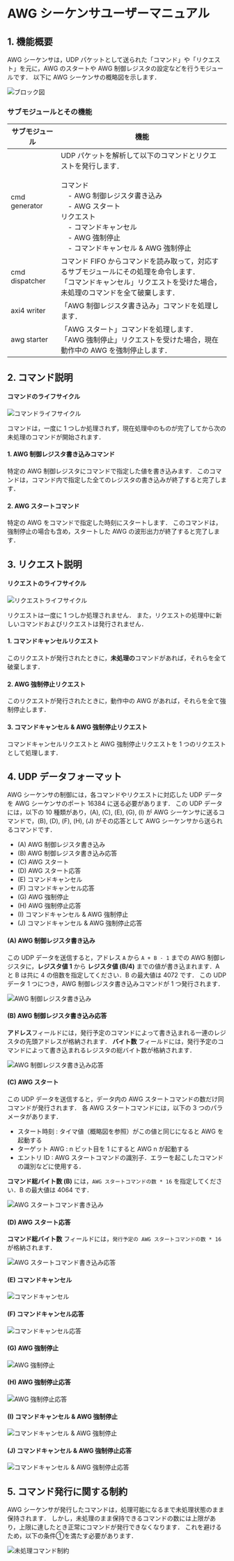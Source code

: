 # AWG シーケンサユーザーマニュアル

## 1. 機能概要
AWG シーケンサは，UDP パケットとして送られた「コマンド」や「リクエスト」を元に，AWG のスタートや AWG 制御レジスタの設定などを行うモジュールです．
以下に AWG シーケンサの概略図を示します．

![ブロック図](./sequencer_figures/block_diagram.png)

### サブモジュールとその機能
| サブモジュール | 機能 |
| ---- | ---- |
| cmd generator | UDP パケットを解析して以下のコマンドとリクエストを発行します．<br><br> コマンド <br>　- AWG 制御レジスタ書き込み <br> 　- AWG スタート <br> リクエスト <br>　- コマンドキャンセル <br>　- AWG 強制停止 <br> 　- コマンドキャンセル & AWG 強制停止 |
| cmd dispatcher | コマンド FIFO からコマンドを読み取って，対応するサブモジュールにその処理を命令します．<br> 「コマンドキャンセル」リクエストを受けた場合，未処理のコマンドを全て破棄します．|
| axi4 writer | 「AWG 制御レジスタ書き込み」コマンドを処理します． |
| awg starter | 「AWG スタート」コマンドを処理します．<br> 「AWG 強制停止」リクエストを受けた場合，現在動作中の AWG を強制停止します．|

## 2. コマンド説明

#### コマンドのライフサイクル  
![コマンドライフサイクル](./sequencer_figures/cmd_life_cycle.png)

コマンドは，一度に 1 つしか処理されず，現在処理中のものが完了してから次の未処理のコマンドが開始されます．

#### 1. AWG 制御レジスタ書き込みコマンド
特定の AWG 制御レジスタにコマンドで指定した値を書き込みます．
このコマンドは，コマンド内で指定した全てのレジスタの書き込みが終了すると完了します．

#### 2. AWG スタートコマンド
特定の AWG をコマンドで指定した時刻にスタートします．
このコマンドは，強制停止の場合も含め，スタートした AWG の波形出力が終了すると完了します．

## 3. リクエスト説明

#### リクエストのライフサイクル  
![リクエストライフサイクル](./sequencer_figures/request_life_cycle.png)

リクエストは一度に 1 つしか処理されません．
また，リクエストの処理中に新しいコマンドおよびリクエストは発行されません．

#### 1. コマンドキャンセルリクエスト

このリクエストが発行されたときに，**未処理の**コマンドがあれば，それらを全て破棄します．

#### 2. AWG 強制停止リクエスト

このリクエストが発行されたときに，動作中の AWG があれば，それらを全て強制停止します．

#### 3. コマンドキャンセル & AWG 強制停止リクエスト

コマンドキャンセルリクエストと AWG 強制停止リクエストを 1 つのリクエストとして処理します．


## 4. UDP データフォーマット

AWG シーケンサの制御には，各コマンドやリクエストに対応した UDP データを AWG シーケンサのポート 16384 に送る必要があります．
この UDP データには，以下の 10 種類があり，(A), (C), (E), (G), (I) が AWG シーケンサに送るコマンドで，(B), (D), (F), (H), (J) がその応答として AWG シーケンサから送られるコマンドです．

- (A) AWG 制御レジスタ書き込み
- (B) AWG 制御レジスタ書き込み応答
- (C) AWG スタート
- (D) AWG スタート応答
- (E) コマンドキャンセル
- (F) コマンドキャンセル応答
- (G) AWG 強制停止
- (H) AWG 強制停止応答
- (I) コマンドキャンセル & AWG 強制停止
- (J) コマンドキャンセル & AWG 強制停止応答

#### (A) AWG 制御レジスタ書き込み

この UDP データを送信すると，アドレス `A` から `A + B - 1` までの AWG 制御レジスタに，**レジスタ値 1** から **レジスタ値 (B/4)** までの値が書き込まれます．A と B は共に 4 の倍数を指定してください．B の最大値は 4072 です．
この UDP データ 1 つにつき，AWG 制御レジスタ書き込みコマンドが 1 つ発行されます．

![AWG 制御レジスタ書き込み](./sequencer_figures/udp_awg_write.png)

#### (B) AWG 制御レジスタ書き込み応答
**アドレス**フィールドには，発行予定のコマンドによって書き込まれる一連のレジスタの先頭アドレスが格納されます．
**バイト数** フィールドには，発行予定のコマンドによって書き込まれるレジスタの総バイト数が格納されます．

![AWG 制御レジスタ書き込み応答](./sequencer_figures/udp_awg_write_resp.png)

#### (C) AWG スタート

この UDP データを送信すると，データ内の AWG スタートコマンドの数だけ同コマンドが発行されます．
各 AWG スタートコマンドには，以下の 3 つのパラメータがあります．
- スタート時刻 : タイマ値（概略図を参照）がこの値と同じになると AWG を起動する
- ターゲット AWG : n ビット目を 1 にすると AWG n が起動する
- エントリ ID : AWG スタートコマンドの識別子．エラーを起こしたコマンドの識別などに使用する．

**コマンド総バイト数 (B)** には，`AWG スタートコマンドの数 * 16` を指定してください．B の最大値は 4064 です．

![AWG スタートコマンド書き込み](./sequencer_figures/udp_awg_start.png)

#### (D) AWG スタート応答

**コマンド総バイト数** フィールドには，`発行予定の AWG スタートコマンドの数 * 16` が格納されます．

![AWG スタートコマンド書き込み応答](./sequencer_figures/udp_awg_start_resp.png)

#### (E) コマンドキャンセル

![コマンドキャンセル](./sequencer_figures/udp_cancel_cmd.png)

#### (F) コマンドキャンセル応答

![コマンドキャンセル応答](./sequencer_figures/udp_cancel_cmd_resp.png)

#### (G) AWG 強制停止

![AWG 強制停止](./sequencer_figures/udp_stop_awg.png)

#### (H) AWG 強制停止応答

![AWG 強制停止応答](./sequencer_figures/udp_stop_awg_resp.png)

#### (I) コマンドキャンセル & AWG 強制停止

![コマンドキャンセル & AWG 強制停止](./sequencer_figures/udp_cancel_cmd_stop_awg.png)

#### (J) コマンドキャンセル & AWG 強制停止応答

![コマンドキャンセル & AWG 強制停止応答](./sequencer_figures/udp_cancel_cmd_stop_awg_resp.png)

## 5. コマンド発行に関する制約

AWG シーケンサが発行したコマンドは，処理可能になるまで未処理状態のまま保持されます．
しかし，未処理のまま保持できるコマンドの数には上限があり，上限に達したとき正常にコマンドが発行できなくなります．
これを避けるため，以下の条件①を満たす必要があります．

![未処理コマンド制約](./sequencer_figures/cmd_constraint.png)
<!--
$$
\begin{align*}
M &: 未処理の AWG 制御レジスタ書き込みコマンド数  \\[1ex]
N &: 未処理の AWG スタートコマンド数 \\[1ex]
S(i) &: \; i \;番目の未処理のAWG 制御レジスタ書き込みコマンドの書き込みレジスタ数 \\[1ex]
N &+ \displaystyle\sum_{i=0}^{M-1} \lceil \frac{S(i)}{4} \rceil \leqq 512 \;\cdots \text{\textcircled 1}\\
\end{align*}
$$
-->